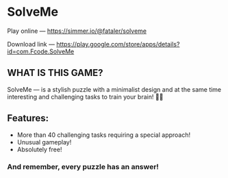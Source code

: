 # SolveMe

Play online — https://simmer.io/@fataler/solveme 

Download link — https://play.google.com/store/apps/details?id=com.Fcode.SolveMe

## WHAT IS THIS GAME?
SolveMe — is a stylish puzzle with a minimalist design and at the same time interesting and challenging tasks to train your brain! 🧩🧠

## Features:
* More than 40 challenging tasks requiring a special approach!
* Unusual gameplay!
* Absolutely free!

### And remember, every puzzle has an answer!
